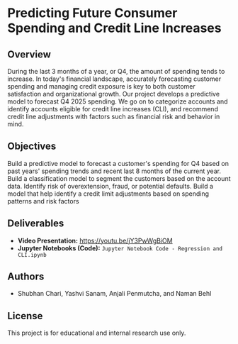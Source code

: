 # Predicting Future Consumer Spending and Credit Line Increases

## Overview
During the last 3 months of a year, or Q4, the amount of spending tends to increase. In today's financial landscape, accurately forecasting customer spending and managing credit exposure is key to both customer satisfaction and organizational growth. Our project develops a predictive model to forecast Q4 2025 spending. We go on to categorize accounts and identify accounts eligible for credit line increases (CLI), and recommend credit line adjustments with factors such as financial risk and behavior in mind.

## Objectives
Build a predictive model to forecast a customer's spending for Q4 based on past years' spending trends and recent last 8 months of the current year.
Build a classification model to segment the customers based on the account data.
Identify risk of overextension, fraud, or potential defaults.
Build a model that help identify a credit limit adjustments based on spending patterns and risk factors

## Deliverables
- **Video Presentation:** https://youtu.be/jY3PwWgBiOM
- **Jupyter Notebooks (Code):** `Jupyter Notebook Code - Regression and CLI.ipynb`

## Authors
- Shubhan Chari, Yashvi Sanam, Anjali Penmutcha, and Naman Behl

## License
This project is for educational and internal research use only.
